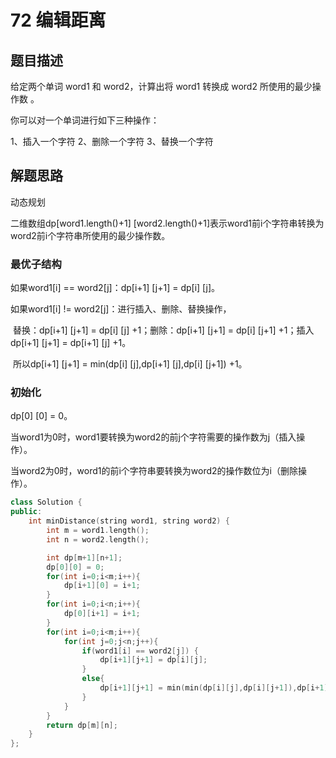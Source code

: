 # 72 编辑距离

## 题目描述

给定两个单词 word1 和 word2，计算出将 word1 转换成 word2 所使用的最少操作数 。

你可以对一个单词进行如下三种操作：

1、插入一个字符
2、删除一个字符
3、替换一个字符

## 解题思路

动态规划

二维数组dp[word1.length()+1] [word2.length()+1]表示word1前i个字符串转换为word2前i个字符串所使用的最少操作数。

### 最优子结构

如果word1[i] == word2[j]：dp[i+1] [j+1] = dp[i] [j]。

如果word1[i] != word2[j]：进行插入、删除、替换操作，

​	替换：dp[i+1] [j+1] = dp[i] [j] +1；删除：dp[i+1] [j+1] = dp[i] [j+1] +1；插入dp[i+1] [j+1] = dp[i+1] [j] +1。

​	所以dp[i+1] [j+1] = min(dp[i] [j],dp[i+1] [j],dp[i] [j+1]) +1。

### 初始化

dp[0] [0] = 0。

当word1为0时，word1要转换为word2的前j个字符需要的操作数为j（插入操作）。

当word2为0时，word1的前i个字符串要转换为word2的操作数位为i（删除操作）。

```c++
class Solution {
public:
    int minDistance(string word1, string word2) {
        int m = word1.length();
        int n = word2.length();

        int dp[m+1][n+1];
        dp[0][0] = 0;
        for(int i=0;i<m;i++){
            dp[i+1][0] = i+1;
        }
        for(int i=0;i<n;i++){
            dp[0][i+1] = i+1;
        }
        for(int i=0;i<m;i++){
            for(int j=0;j<n;j++){
                if(word1[i] == word2[j]) {
                    dp[i+1][j+1] = dp[i][j];
                }
                else{
                    dp[i+1][j+1] = min(min(dp[i][j],dp[i][j+1]),dp[i+1][j])+1;
                }
            }
        }
        return dp[m][n];
    }
};
```


